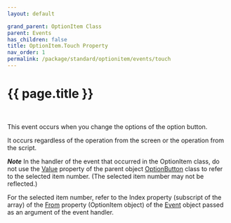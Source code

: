 ```yaml
---
layout: default

grand_parent: OptionItem Class
parent: Events
has_children: false
title: OptionItem.Touch Property
nav_order: 1
permalink: /package/standard/optionitem/events/touch
---
```

# {{ page.title }}
<br>

This event occurs when you change the options of the option button.

It occurs regardless of the operation from the screen or the operation from the script.

 

 

***Note***
In the handler of the event that occurred in the OptionItem class, do not use the <a href="/package/standard/optionbutton/properties/value">Value</a>
 property of the parent object <a href="/package/standard/optionbutton">OptionButton</a> class to refer to the selected item number. (The selected item number may not be reflected.)

For the selected item number, refer to the Index property (subscript of the array) of the <a href="/package/system/event/properties/from">From</a> property (OptionItem object) of the <a href="/package/system/event">Event</a> object passed as an argument of the event handler.